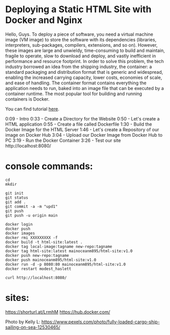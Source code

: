 # Deploying a Static HTML Site with Docker and Nginx

Hello, Guys. To deploy a piece of software, you need a virtual machine image (VM image) to store the software with its dependencies (libraries, interpreters, sub-packages, compilers, extensions, and so on). However, these images are large and unwieldy, time-consuming to build and maintain, fragile to operate, slow to download and deploy, and vastly inefficient in performance and resource footprint.
In order to solve this problem, the tech industry borrowed an idea from the shipping industry, the container: a standard packaging and distribution format that is generic and widespread, enabling the increased carrying capacity, lower costs, economies of scale, and ease of handling. The container format contains everything the application needs to run, baked into an image file that can be executed by a container runtime.
The most popular tool for building and running containers is Docker.

You can find tutorial [here](https://www.youtube.com/watch?v=P0FuqXlS_ow&ab_channel=DevOps).

0:09 - Intro
0:33 - Create a Directory for the Website
0:50 - Let's create a HTML application
0:55 - Create a file called Dockerfile
1:30 - Build the Docker Image for the HTML Server
1:46 - Let's create a Repository of our image on Docker Hub
3:04 - Upload our Docker Image from Docker Hub to PC
3:19 - Run the Docker Container
3:26 - Test our site http://localhost:8080/

# console commands:
```
cd
mkdir
```

```
git init
git status
git add .
git commit -a -m "upd1"
git push
git push -u origin main
```
```
docker login
docker push
docker images
docker rmi XXXXXXXXX -f
docker build -t html-site:latest .
docker tag local-image:tagname new-repo:tagname
docker tag html-site:latest mainoceanm895/html-site:v1.0
docker push new-repo:tagname
docker push mainoceanm895/html-site:v1.0
docker run -d -p 8080:80 mainoceanm895/html-site:v1.0
docker restart modest_haslett

curl http://localhost:8080/
```
# sites:
https://shorturl.at/LrmhM
https://hub.docker.com/

Photo by Kelly L: 
https://www.pexels.com/photo/fully-loaded-cargo-ship-sailing-on-sea-12530465/
